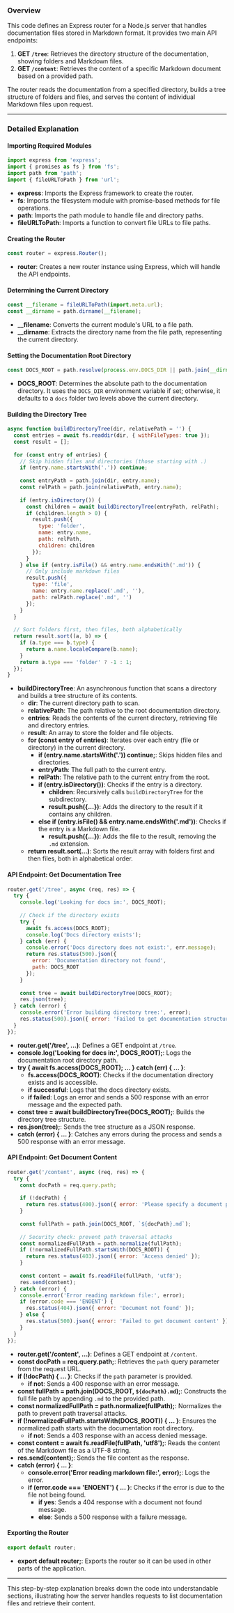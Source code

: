 ### Overview

This code defines an Express router for a Node.js server that handles documentation files stored in Markdown format. It provides two main API endpoints:

1. **GET `/tree`**: Retrieves the directory structure of the documentation, showing folders and Markdown files.
2. **GET `/content`**: Retrieves the content of a specific Markdown document based on a provided path.

The router reads the documentation from a specified directory, builds a tree structure of folders and files, and serves the content of individual Markdown files upon request.

---

### Detailed Explanation

#### Importing Required Modules

```javascript
import express from 'express';
import { promises as fs } from 'fs';
import path from 'path';
import { fileURLToPath } from 'url';
```
- **express**: Imports the Express framework to create the router.
- **fs**: Imports the filesystem module with promise-based methods for file operations.
- **path**: Imports the path module to handle file and directory paths.
- **fileURLToPath**: Imports a function to convert file URLs to file paths.

#### Creating the Router

```javascript
const router = express.Router();
```
- **router**: Creates a new router instance using Express, which will handle the API endpoints.

#### Determining the Current Directory

```javascript
const __filename = fileURLToPath(import.meta.url);
const __dirname = path.dirname(__filename);
```
- **__filename**: Converts the current module's URL to a file path.
- **__dirname**: Extracts the directory name from the file path, representing the current directory.

#### Setting the Documentation Root Directory

```javascript
const DOCS_ROOT = path.resolve(process.env.DOCS_DIR || path.join(__dirname, '../../docs'));
```
- **DOCS_ROOT**: Determines the absolute path to the documentation directory. It uses the `DOCS_DIR` environment variable if set; otherwise, it defaults to a `docs` folder two levels above the current directory.

#### Building the Directory Tree

```javascript
async function buildDirectoryTree(dir, relativePath = '') {
  const entries = await fs.readdir(dir, { withFileTypes: true });
  const result = [];
  
  for (const entry of entries) {
    // Skip hidden files and directories (those starting with .)
    if (entry.name.startsWith('.')) continue;
    
    const entryPath = path.join(dir, entry.name);
    const relPath = path.join(relativePath, entry.name);
        
    if (entry.isDirectory()) {
      const children = await buildDirectoryTree(entryPath, relPath);
      if (children.length > 0) {
        result.push({
          type: 'folder',
          name: entry.name,
          path: relPath,
          children: children
        });
      }
    } else if (entry.isFile() && entry.name.endsWith('.md')) {
      // Only include markdown files
      result.push({
        type: 'file',
        name: entry.name.replace('.md', ''),
        path: relPath.replace('.md', '')
      });
    }
  }
  
  // Sort folders first, then files, both alphabetically
  return result.sort((a, b) => {
    if (a.type === b.type) {
      return a.name.localeCompare(b.name);
    }
    return a.type === 'folder' ? -1 : 1;
  });
}
```
- **buildDirectoryTree**: An asynchronous function that scans a directory and builds a tree structure of its contents.
  - **dir**: The current directory path to scan.
  - **relativePath**: The path relative to the root documentation directory.
  - **entries**: Reads the contents of the current directory, retrieving file and directory entries.
  - **result**: An array to store the folder and file objects.
  - **for (const entry of entries)**: Iterates over each entry (file or directory) in the current directory.
    - **if (entry.name.startsWith('.')) continue;**: Skips hidden files and directories.
    - **entryPath**: The full path to the current entry.
    - **relPath**: The relative path to the current entry from the root.
    - **if (entry.isDirectory())**: Checks if the entry is a directory.
      - **children**: Recursively calls `buildDirectoryTree` for the subdirectory.
      - **result.push({...})**: Adds the directory to the result if it contains any children.
    - **else if (entry.isFile() && entry.name.endsWith('.md'))**: Checks if the entry is a Markdown file.
      - **result.push({...})**: Adds the file to the result, removing the `.md` extension.
  - **return result.sort(...)**: Sorts the result array with folders first and then files, both in alphabetical order.

#### API Endpoint: Get Documentation Tree

```javascript
router.get('/tree', async (req, res) => {
  try {
    console.log('Looking for docs in:', DOCS_ROOT);
    
    // Check if the directory exists
    try {
      await fs.access(DOCS_ROOT);
      console.log('Docs directory exists');
    } catch (err) {
      console.error('Docs directory does not exist:', err.message);
      return res.status(500).json({ 
        error: 'Documentation directory not found',
        path: DOCS_ROOT
      });
    }
    
    const tree = await buildDirectoryTree(DOCS_ROOT);
    res.json(tree);
  } catch (error) {
    console.error('Error building directory tree:', error);
    res.status(500).json({ error: 'Failed to get documentation structure' });
  }
});
```
- **router.get('/tree', ...)**: Defines a GET endpoint at `/tree`.
- **console.log('Looking for docs in:', DOCS_ROOT);**: Logs the documentation root directory path.
- **try { await fs.access(DOCS_ROOT); ... } catch (err) { ... }**:
  - **fs.access(DOCS_ROOT)**: Checks if the documentation directory exists and is accessible.
  - **if successful**: Logs that the docs directory exists.
  - **if failed**: Logs an error and sends a 500 response with an error message and the expected path.
- **const tree = await buildDirectoryTree(DOCS_ROOT);**: Builds the directory tree structure.
- **res.json(tree);**: Sends the tree structure as a JSON response.
- **catch (error) { ... }**: Catches any errors during the process and sends a 500 response with an error message.

#### API Endpoint: Get Document Content

```javascript
router.get('/content', async (req, res) => {
  try {
    const docPath = req.query.path;
    
    if (!docPath) {
      return res.status(400).json({ error: 'Please specify a document path' });
    }
    
    const fullPath = path.join(DOCS_ROOT, `${docPath}.md`);
    
    // Security check: prevent path traversal attacks
    const normalizedFullPath = path.normalize(fullPath);
    if (!normalizedFullPath.startsWith(DOCS_ROOT)) {
      return res.status(403).json({ error: 'Access denied' });
    }
    
    const content = await fs.readFile(fullPath, 'utf8');
    res.send(content);
  } catch (error) {
    console.error('Error reading markdown file:', error);
    if (error.code === 'ENOENT') {
      res.status(404).json({ error: 'Document not found' });
    } else {
      res.status(500).json({ error: 'Failed to get document content' });
    }
  }
});
```
- **router.get('/content', ...)**: Defines a GET endpoint at `/content`.
- **const docPath = req.query.path;**: Retrieves the `path` query parameter from the request URL.
- **if (!docPath) { ... }**: Checks if the `path` parameter is provided.
  - **if not**: Sends a 400 response with an error message.
- **const fullPath = path.join(DOCS_ROOT, `${docPath}.md`);**: Constructs the full file path by appending `.md` to the provided path.
- **const normalizedFullPath = path.normalize(fullPath);**: Normalizes the path to prevent path traversal attacks.
- **if (!normalizedFullPath.startsWith(DOCS_ROOT)) { ... }**: Ensures the normalized path starts with the documentation root directory.
  - **if not**: Sends a 403 response with an access denied message.
- **const content = await fs.readFile(fullPath, 'utf8');**: Reads the content of the Markdown file as a UTF-8 string.
- **res.send(content);**: Sends the file content as the response.
- **catch (error) { ... }**:
  - **console.error('Error reading markdown file:', error);**: Logs the error.
  - **if (error.code === 'ENOENT') { ... }**: Checks if the error is due to the file not being found.
    - **if yes**: Sends a 404 response with a document not found message.
    - **else**: Sends a 500 response with a failure message.

#### Exporting the Router

```javascript
export default router;
```
- **export default router;**: Exports the router so it can be used in other parts of the application.

---

This step-by-step explanation breaks down the code into understandable sections, illustrating how the server handles requests to list documentation files and retrieve their content.